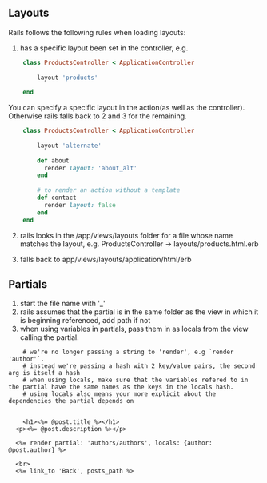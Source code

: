 ## Layouts

Rails follows the following rules when loading layouts:
1. has a specific layout been set in the controller, e.g. 


```ruby
	class ProductsController < ApplicationController
	
		layout 'products'
		
	end
```

You can specify a specific layout in the action(as well as the controller). Otherwise rails falls back to 2 and 3 for the remaining.

```ruby
	class ProductsController < ApplicationController
		
		layout 'alternate'
		
		def about
		  render layout: 'about_alt'
		end
		
		# to render an action without a template
 		def contact
 		  render layout: false
 		end 
	end
```

2. rails looks in the /app/views/layouts folder for a file whose name matches the layout, e.g. ProductsController -> layouts/products.html.erb

3. falls back to app/views/layouts/application/html/erb 


## Partials

1. start the file name with '_'
2. rails assumes that the partial is in the same folder as the view in which it is beginning referenced, add path if not
3. when using variables in partials, pass them in as locals from the view calling the partial.

```erb
	# we're no longer passing a string to 'render', e.g `render 'author'`.
	# instead we're passing a hash with 2 key/value pairs, the second arg is itself a hash
	# when using locals, make sure that the variables refered to in the partial have the same names as the keys in the locals hash.
	# using locals also means your more explicit about the dependencies the partial depends on
		
	
	<h1><%= @post.title %></h1>
  <p><%= @post.description %></p>
  
  <%= render partial: 'authors/authors', locals: {author: @post.author} %>
  
  <br>
  <%= link_to 'Back', posts_path %>
```